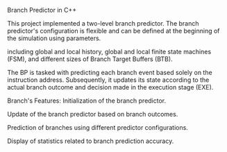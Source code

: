 Branch Predictor in C++

This project implemented a two-level branch predictor. 
The branch predictor's configuration is flexible and can be defined at the beginning of the simulation using parameters. 

including global and local history, global and local finite state machines (FSM),
and different sizes of Branch Target Buffers (BTB).

The BP is tasked with predicting each branch event based solely on the instruction address.
Subsequently, it updates its state according to the actual branch outcome and decision made in the execution stage (EXE).

Branch's Features:
Initialization of the branch predictor.

Update of the branch predictor based on branch outcomes.

Prediction of branches using different predictor configurations.

Display of statistics related to branch prediction accuracy.


